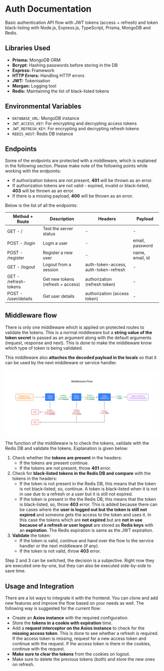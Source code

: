 # Auth Documentation

Basic authentication API flow with JWT tokens (access + refresh) and token black-listing with Node.js, Express.js, TypeScript, Prisma, MongoDB and Redis.

## Libraries Used

- **Prisma:** MongoDB ORM
- **Bcrypt:** Hashing passwords before storing in the DB
- **Express:** Framework
- **HTTP Errors:** Handling HTTP errors
- **JWT:** Tokenisation
- **Morgan:** Logging tool
- **Redis:** Maintaining the list of black-listed tokens

## Environmental Variables

- `DATABASE_URL`: MongoDB instance
- `JWT_ACCESS_KEY`: For encrypting and decrypting access tokens
- `JWT_REFRESH_KEY`: For encrypting and decrypting refresh tokens
- `REDIS_HOST`: Redis DB instance

## Endpoints

Some of the endpoints are protected with a middleware, which is explained in the following section. Please make note of the following points while working with the endpoints:

- If authorization tokens are not present, **401** will be thrown as an error.
- If authorization tokens are not valid - expired, invalid or black-listed, **403** will be thrown as an error.
- If there is a missing payload, **400** will be thrown as an error.

Below is the list of all the endpoints:

| Method + Route        | Description                       | Headers                               | Payload         |
| --------------------- | --------------------------------- | ------------------------------------- | --------------- |
| GET - /               | Test the server status            | -                                     | -               |
| POST - /login         | Login a user                      | -                                     | email, password |
| POST - /register      | Register a new user               | -                                     | name, email, id |
| GET - /logout         | Logout from a session             | auth-token-access, auth-token-refresh | -               |
| GET - /refresh-tokens | Get new tokens (refresh + access) | authorization (refresh token)         | -               |
| POST - /user/details  | Get user details                  | authorization (access token)          | -               |

## Middleware flow

There is only one middleware which is applied on protected routes to validate the tokens. This is a normal middleware but a **string value of the token secret** is passed as an argument along with the default arguments (request, response and next). This is done to make the middleware know which type of token is being validated.

This middleware also **attaches the decoded payload in the locals** so that it can be used by the next middleware or service handler.

![Middleware Flow](./assets/middleware-flow.png)

The function of the middleware is to check the tokens, validate with the Redis DB and validate the tokens. Explanation is given below:

1. Check whether the **tokens are present** in the headers:
   - If the tokens are present continue.
   - If the tokens are not present, throw **401** error.
2. Check for **black-listed tokens in the Redis DB and compare** with the tokens in the headers:
   - If the token is not present in the Redis DB, this means that the token is not black-listed, so, continue. A token is black-listed when it is not in use due to a refresh or a user but it is still not expired.
   - If the token is present in the the Redis DB, this means that the token is black-listed, so, throw **403** error. This is added because there can be cases where the **user is logged out but the token is still not expired** and someone gets the access to the token and uses it. In this case the tokens which are **not expired** but are **not in use because of a refresh or user logout** are stored as **Redis keys** with an **expiration**. The Redis expiration is same as the JWT expiration.
3. **Validate** the token:
   - If the token is valid, continue and hand over the flow to the service handler or the next middleware (if any).
   - If the token is not valid, throw **403** error.

Step 2 and 3 can be switched, the decision is a subjective. Right now they are executed one-by-one, but they can also be executed side-by-side to save time.

## Usage and Integration

There are a lot ways to integrate it with the frontend. You can clone and add new features and improve the flow based on your needs as well. The following way is suggested for the current flow:

- Create an **Axios instance** with the required configuration.
- Store the **tokens in a cookie with expiration** time.
- Add a **request interceptor on the Axios instance** to check for the **missing access token**. This is done to see whether a refresh is required. If the access token is missing, request for a new access token and continue with the request. If the access token is there in the cookies, continue with the request.
- **Make sure to clear the tokens** from the cookies on logout.
- Make sure to delete the previous tokens (both) and store the new ones on refresh.
